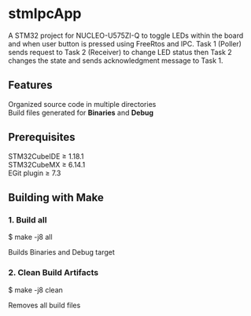 # stmIpcApp

A STM32 project for NUCLEO-U575ZI-Q to toggle LEDs within the board and when user button is pressed using FreeRtos and IPC.
Task 1 (Poller) sends request to Task 2 (Receiver) to change LED status then Task 2 changes the state and sends acknowledgment message to Task 1.

## Features

Organized source code in multiple directories  
Build files generated for __Binaries__ and __Debug__

## Prerequisites

STM32CubeIDE ≥ 1.18.1  
STM32CubeMX  ≥ 6.14.1  
EGit plugin	 ≥ 7.3  

## Building with Make

### 1. Build all

$ make -j8 all

Builds Binaries and Debug target

### 2. Clean Build Artifacts

$ make -j8 clean

Removes all build files